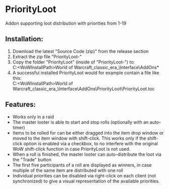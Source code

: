 # PriorityLoot
Addon supporting loot distribution with priorities from 1-19

## Installation:
1. Download the latest "Source Code (zip)" from the release section
2. Extract the zip file "PriorityLoot-<version>"
3. Copy the folder "PriorityLoot" (inside of "PriorityLoot-<version>") to: \
   C:\<WoWInstallPath>World of Warcraft\_classic_era_\Interface\AddOns\*
4. A successful installed PriorityLoot would for example contain a file like this: \
   C:\<WoWInstallPath>World of Warcraft\_classic_era_\Interface\AddOns\PriorityLoot\PriorityLoot.toc

## Features:
- Works only in a raid
- The master looter is able to start and stop rolls (optionally with an auto-timer)
- Items to be rolled for can be either dragged into the item drop window or moved to the item window with shift-click.
  This works only if the shift-click option is enabled via a checkbox, to no interfere with the original WoW shift-click
  function in case PriorityLoot is not used.
- When a roll is finished, the master looter can auto-distribute the loot via the "Trade" button
- The first five participants of a roll are displayed as winners, in case multiple of the same item are distributed with one roll
- Individual priorities can be disabled via right-click on each client (not synchronized) to give a visual representation of the
  available priorities.
